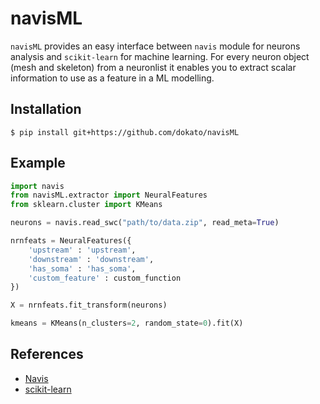 navisML
=======

`navisML` provides an easy interface between `navis` module for neurons analysis and `scikit-learn` for machine learning.
For every neuron object (mesh and skeleton) from a neuronlist it enables you to extract scalar information to use as a feature in a ML modelling.

## Installation

```
$ pip install git+https://github.com/dokato/navisML
```

## Example

```python
import navis
from navisML.extractor import NeuralFeatures
from sklearn.cluster import KMeans

neurons = navis.read_swc("path/to/data.zip", read_meta=True)

nrnfeats = NeuralFeatures({
    'upstream' : 'upstream',
    'downstream' : 'downstream',
    'has_soma' : 'has_soma',
    'custom_feature' : custom_function
})

X = nrnfeats.fit_transform(neurons)

kmeans = KMeans(n_clusters=2, random_state=0).fit(X)

```

## References

- [Navis](https://github.com/navis-org/navis)
- [scikit-learn](https://github.com/scikit-learn/scikit-learn/)
